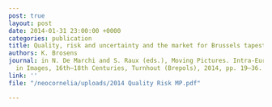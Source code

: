 ```yaml
---
post: true
layout: post
date: 2014-01-31 23:00:00 +0000
categories: publication
title: Quality, risk and uncertainty and the market for Brussels tapestry, 1450–1750
authors: K. Brosens
journal: in N. De Marchi and S. Raux (eds.), Moving Pictures. Intra-European Trade
  in Images, 16th–18th Centuries, Turnhout (Brepols), 2014, pp. 19–36.
link: ''
file: "/neocornelia/uploads/2014 Quality Risk MP.pdf"

---
```

